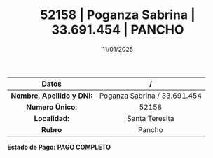 ﻿---
title: 52158 | Poganza Sabrina | 33.691.454 | PANCHO
date: 11/01/2025
draft: false
tags: ['santa-teresita', 'titular', 'pancho']
---

|          **Datos**          |  /  |
|:---------------------------:|:---:|
| **Nombre, Apellido y DNI:** | Poganza Sabrina / 33.691.454 |
|      **Numero Único:**      | 52158 |
|        **Localidad:**       | Santa Teresita |
|          **Rubro**          | Pancho |

**Estado de Pago:** **PAGO COMPLETO**
